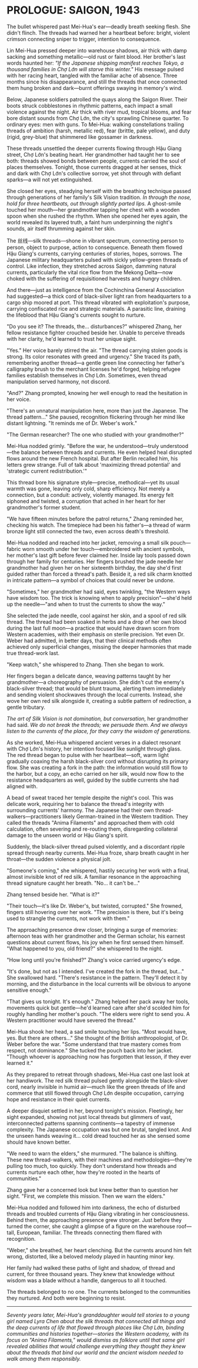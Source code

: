 # PROLOGUE: SAIGON, 1943

The bullet whispered past Mei-Hua's ear—deadly breath seeking flesh. She didn't flinch. The threads had warned her a heartbeat before: bright, violent crimson connecting sniper to trigger, intention to consequence.

Lin Mei-Hua pressed deeper into warehouse shadows, air thick with damp sacking and something metallic—old rust or faint blood. Her brother's last words haunted her: *"If the Japanese shipping manifest reaches Tokyo, a thousand families in Chợ Lớn will starve this winter."* His message pulsed with her racing heart, tangled with the familiar ache of absence. Three months since his disappearance, and still the threads that once connected them hung broken and dark—burnt offerings swaying in memory's wind.

Below, Japanese soldiers patrolled the quays along the Saigon River. Their boots struck cobblestones in rhythmic patterns, each impact a small violence against the night. Air thick with river mud, tropical blooms, and fear bore distant sounds from Chợ Lớn, the city's sprawling Chinese quarter. To ordinary eyes: men with guns. To Mei-Hua: walking constellations trailing threads of ambition (harsh, metallic red), fear (brittle, pale yellow), and duty (rigid, grey-blue) that shimmered like gossamer in darkness.

These threads unsettled the deeper currents flowing through Hậu Giang street, Chợ Lớn's beating heart. Her grandmother had taught her to see both: threads showed bonds between people, currents carried the soul of places themselves. Tonight, those currents dragged at her senses, thick and dark with Chợ Lớn's collective sorrow, yet shot through with defiant sparks—a will not yet extinguished.

She closed her eyes, steadying herself with the breathing technique passed through generations of her family's Silk Vision tradition. *In through the nose, hold for three heartbeats, out through slightly parted lips.* A ghost-smile touched her mouth—her grandmother tapping her chest with a wooden spoon when she rushed the rhythm. When she opened her eyes again, the world revealed its layered truth, a faint hum underpinning the night's sounds, air itself thrumming against her skin.

The 丝线—silk threads—shone in vibrant spectrum, connecting person to person, object to purpose, action to consequence. Beneath them flowed Hậu Giang's currents, carrying centuries of stories, hopes, sorrows. The Japanese military headquarters pulsed with sickly yellow-green threads of control. Like infection, they stretched across Saigon, damming natural currents, particularly the vital rice flow from the Mekong Delta—now choked with the suffering of requisitioned harvests and hungry children.

And there—just as intelligence from the Cochinchina General Association had suggested—a thick cord of black-silver light ran from headquarters to a cargo ship moored at port. This thread vibrated with exploitation's purpose, carrying confiscated rice and strategic materials. A parasitic line, draining the lifeblood that Hậu Giang's currents sought to nurture.

"Do you see it? The threads, the... disturbances?" whispered Zhang, her fellow resistance fighter crouched beside her. Unable to perceive threads with her clarity, he'd learned to trust her unique sight.

"Yes." Her voice barely stirred the air. "The thread carrying stolen goods is strong. Its color resonates with greed and urgency." She traced its path, remembering another thread—a gentle green line connecting her father's calligraphy brush to the merchant licenses he'd forged, helping refugee families establish themselves in Chợ Lớn. Sometimes, even thread manipulation served harmony, not discord.

"And?" Zhang prompted, knowing her well enough to read the hesitation in her voice.

"There's an unnatural manipulation here, more than just the Japanese. The thread pattern..." She paused, recognition flickering through her mind like distant lightning. "It reminds me of Dr. Weber's work."

"The German researcher? The one who studied with your grandmother?"

Mei-Hua nodded grimly. "Before the war, he understood—truly understood—the balance between threads and currents. He even helped heal disrupted flows around the new French hospital. But after Berlin recalled him, his letters grew strange. Full of talk about 'maximizing thread potential' and 'strategic current redistribution.'"

This thread bore his signature style—precise, methodical—yet its usual warmth was gone, leaving only cold, sharp efficiency. Not merely a connection, but a conduit: actively, violently managed. Its energy felt siphoned and twisted, a corruption that ached in her heart for her grandmother's former student.

"We have fifteen minutes before the patrol returns," Zhang reminded her, checking his watch. The timepiece had been his father's—a thread of warm bronze light still connected the two, even across death's threshold.

Mei-Hua nodded and reached into her jacket, removing a small silk pouch—fabric worn smooth under her touch—embroidered with ancient symbols, her mother's last gift before fever claimed her. Inside lay tools passed down through her family for centuries. Her fingers brushed the jade needle her grandmother had given her on her sixteenth birthday, the day she'd first guided rather than forced a thread's path. Beside it, a red silk charm knotted in intricate pattern—a symbol of choices that could never be undone.

"Sometimes," her grandmother had said, eyes twinkling, "the Western ways have wisdom too. The trick is knowing when to apply precision"—she'd held up the needle—"and when to trust the currents to show the way."

She selected the jade needle, cool against her skin, and a spool of red silk thread. The thread had been soaked in herbs and a drop of her own blood during the last full moon—a practice that would have drawn scorn from Western academies, with their emphasis on sterile precision. Yet even Dr. Weber had admitted, in better days, that their clinical methods often achieved only superficial changes, missing the deeper harmonies that made true thread-work last.

"Keep watch," she whispered to Zhang. Then she began to work.

Her fingers began a delicate dance, weaving patterns taught by her grandmother—a choreography of persuasion. She didn't cut the enemy's black-silver thread; that would be blunt trauma, alerting them immediately and sending violent shockwaves through the local currents. Instead, she wove her own red silk alongside it, creating a subtle pattern of redirection, a gentle tributary.

*The art of Silk Vision is not domination, but conversation,* her grandmother had said. *We do not break the threads; we persuade them. And we always listen to the currents of the place, for they carry the wisdom of generations.*

As she worked, Mei-Hua whispered ancient verses in a dialect resonant with Chợ Lớn's history, her intention focused like sunlight through glass. The red thread began to pulse with her heartbeat—soft, warm light gradually coaxing the harsh black-silver cord without disrupting its primary flow. She was creating a fork in the path: the information would still flow to the harbor, but a copy, an echo carried on her silk, would now flow to the resistance headquarters as well, guided by the subtle currents she had aligned with.

A bead of sweat traced her temple despite the night's cool. This was delicate work, requiring her to balance the thread's integrity with surrounding currents' harmony. The Japanese had their own thread-walkers—practitioners likely German-trained in the Western tradition. They called the threads "Anima Filaments" and approached them with cold calculation, often severing and re-routing them, disregarding collateral damage to the unseen world or Hậu Giang's spirit.

Suddenly, the black-silver thread pulsed violently, and a discordant ripple spread through nearby currents. Mei-Hua froze, sharp breath caught in her throat—the sudden violence a physical jolt.

"Someone's coming," she whispered, hastily securing her work with a final, almost invisible knot of red silk. A familiar resonance in the approaching thread signature caught her breath. "No... it can't be..."

Zhang tensed beside her. "What is it?"

"Their touch—it's like Dr. Weber's, but twisted, corrupted." She frowned, fingers still hovering over her work. "The precision is there, but it's being used to strangle the currents, not work with them."

The approaching presence drew closer, bringing a surge of memories: afternoon teas with her grandmother and the German scholar, his earnest questions about current flows, his joy when he first sensed them himself. "What happened to you, old friend?" she whispered to the night.

"How long until you're finished?" Zhang's voice carried urgency's edge.

"It's done, but not as I intended. I've created the fork in the thread, but..." She swallowed hard. "There's resistance in the pattern. They'll detect it by morning, and the disturbance in the local currents will be obvious to anyone sensitive enough."

"That gives us tonight. It's enough." Zhang helped her pack away her tools, movements quick but gentle—he'd learned care after she'd scolded him for roughly handling her mother's pouch. "The elders were right to send you. A Western practitioner would have severed the thread."

Mei-Hua shook her head, a sad smile touching her lips. "Most would have, yes. But there are others..." She thought of the British anthropologist, of Dr. Weber before the war. "Some understand that true mastery comes from respect, not dominance." She tucked the pouch back into her jacket. "Though whoever is approaching now has forgotten that lesson, if they ever learned it."

As they prepared to retreat through shadows, Mei-Hua cast one last look at her handiwork. The red silk thread pulsed gently alongside the black-silver cord, nearly invisible in humid air—much like the green threads of life and commerce that still flowed through Chợ Lớn despite occupation, carrying hope and resistance in their quiet currents.

A deeper disquiet settled in her, beyond tonight's mission. Fleetingly, her sight expanded, showing not just local threads but glimmers of vast, interconnected patterns spanning continents—a tapestry of immense complexity. The Japanese occupation was but one brutal, tangled knot. And the unseen hands weaving it... cold dread touched her as she sensed some should have known better.

"We need to warn the elders," she murmured. "The balance is shifting. These new thread-walkers, with their machines and methodologies—they're pulling too much, too quickly. They don't understand how threads and currents nurture each other, how they're rooted in the hearts of communities."

Zhang gave her a concerned look but knew better than to question her sight. "First, we complete this mission. Then we warn the elders."

Mei-Hua nodded and followed him into darkness, the echo of disturbed threads and troubled currents of Hậu Giang vibrating in her consciousness. Behind them, the approaching presence grew stronger. Just before they turned the corner, she caught a glimpse of a figure on the warehouse roof—tall, European, familiar. The threads connecting them flared with recognition.

"Weber," she breathed, her heart clenching. But the currents around him felt wrong, distorted, like a beloved melody played in haunting minor key.

Her family had walked these paths of light and shadow, of thread and current, for three thousand years. They knew that knowledge without wisdom was a blade without a handle, dangerous to all it touched.

The threads belonged to no one. The currents belonged to the communities they nurtured. And both were beginning to resist.

---

*Seventy years later, Mei-Hua's granddaughter would tell stories to a young girl named Lyra Chen about the silk threads that connected all things and the deep currents of life that flowed through places like Chợ Lớn, binding communities and histories together—stories the Western academy, with its focus on "Anima Filaments," would dismiss as folklore until that same girl revealed abilities that would challenge everything they thought they knew about the threads that bind our world and the ancient wisdom needed to walk among them responsibly.*
